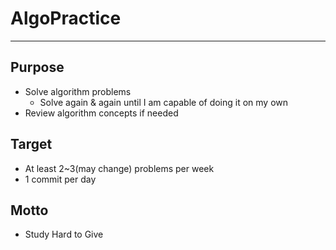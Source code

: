 # AlgoPractice

-----------

## Purpose
- Solve algorithm problems
  - Solve again & again until I am capable of doing it on my own 
- Review algorithm concepts if needed


## Target
- At least 2~3(may change) problems per week 
- 1 commit per day

## Motto
- Study Hard to Give